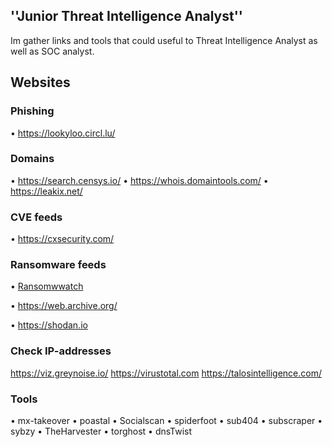 ## ''Junior Threat Intelligence Analyst''
Im gather links and tools that could useful to Threat Intelligence Analyst as well as SOC analyst.

## Websites

### Phishing
• https://lookyloo.circl.lu/

### Domains
• https://search.censys.io/
• https://whois.domaintools.com/
• https://leakix.net/

### CVE feeds
• https://cxsecurity.com/

### Ransomware feeds

• [Ransomwwatch](https://ransomwatch.telemetry.ltd/#/)

• https://web.archive.org/

• https://shodan.io

### Check IP-addresses
https://viz.greynoise.io/
https://virustotal.com
https://talosintelligence.com/

### Tools
• mx-takeover
• poastal
• Socialscan
• spiderfoot
• sub404
• subscraper
• sybzy
• TheHarvester
• torghost
• dnsTwist

<!--
**en0ds/en0ds** is a ✨ _special_ ✨ repository because its `README.md` (this file) appears on your GitHub profile.

Here are some ideas to get you started:

- 🔭 I’m currently working on ...
- 🌱 I’m currently learning ...
- 👯 I’m looking to collaborate on ...
- 🤔 I’m looking for help with ...
- 💬 Ask me about ...
- 📫 How to reach me: ...
- 😄 Pronouns: ...
- ⚡ Fun fact: ...
-->
